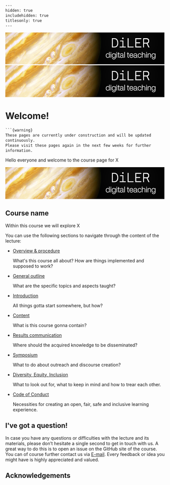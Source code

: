 
```{toctree}
---
hidden: true
includehidden: true
titlesonly: true
---
```




![diler logo](https://github.com/M-earnest/data_managment_os_days_marburg_2024/blob/main/lecture/static/logo.png)
<img src="https://github.com/M-earnest/data_managment_os_days_marburg_2024/blob/main/lecture/static/logo.png" alt="Description of the image">

# Welcome!

````{margin}
```{warning}
These pages are currently under construction and will be updated continuously.
Please visit these pages again in the next few weeks for further information.
````

Hello everyone and welcome to the course page for X



![diler logo](https://github.com/M-earnest/data_managment_os_days_marburg_2024/blob/main/lecture/static/logo.png)



## Course name

Within this course we will explore X

You can use the following sections to navigate through the content of the lecture:

* [Overview & procedure ](https://m-earnest.github.io/course_template_diler/general_information/overview.html)

   What's this course all about? How are things implemented and supposed to work?

* [General outline](https://m-earnest.github.io/course_template_diler/general_information/outline.html)

   What are the specific topics and aspects taught?

* [Introduction](https://m-earnest.github.io/course_template_diler/introduction/intro.html)

   All things gotta start somewhere, but how?

* [Content](https://m-earnest.github.io/course_template_diler/content/intro_content.html)

   What is this course gonna contain?

   
* [Results communication](https://m-earnest.github.io/course_template_diler/general_information/results_communication.html)

   Where should the acquired knowledge to be disseminated?

* [Symposium](https://m-earnest.github.io/course_template_diler/general_information/symposium.html)

   What to do about outreach and discourse creation?


* [Diversity, Equity, Inclusion](https://m-earnest.github.io/course_template_diler/general_information/dei.html)

   What to look out for, what to keep in mind and how to trear each other.

* [Code of Conduct](https://m-earnest.github.io/course_template_diler/general_information/CoC.html)

   Necessities for creating an open, fair, safe and inclusive learning
   experience.

## I've got a question!

In case you have any questions or difficulties with the lecture and its materials, please don’t hesitate a single second to get in touch with us. A great way to do this is to open an issue on the GitHub site of the course. You can of course further contact us via [E-mail](@psych.uni-frankfurt.de). Every feedback or idea  you might have is highly appreciated and valued.


## Acknowledgements
